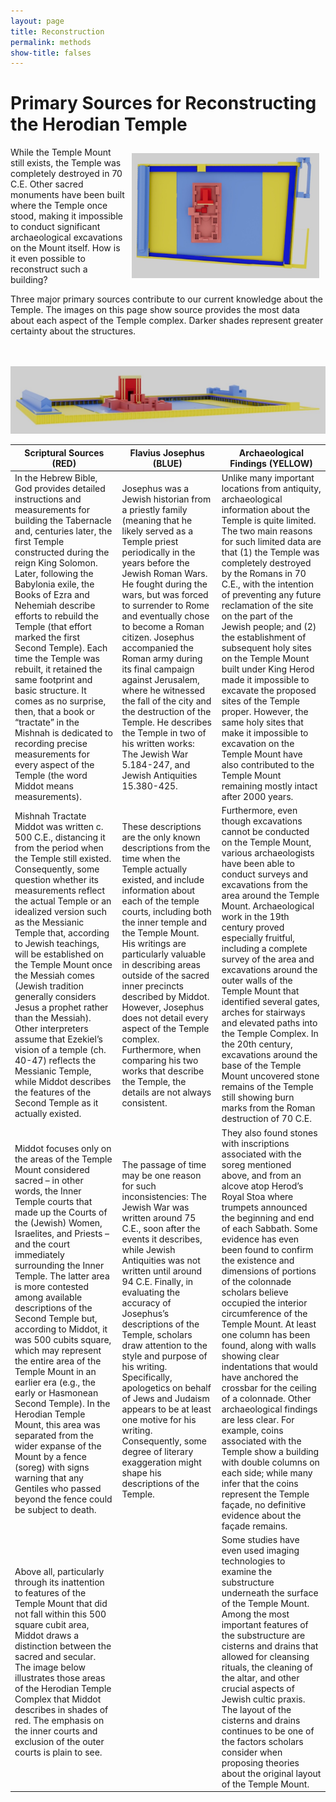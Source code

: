 ```yaml
---
layout: page
title: Reconstruction
permalink: methods
show-title: falses
---
```

# Primary Sources for Reconstructing the Herodian Temple

<img align="right" width="300" height="200" style="margin: 10px !important" src="assets/img/colorcoded2.jpg">
While the Temple Mount still exists, the Temple was completely destroyed in 70 C.E. Other sacred monuments have been built where the Temple once stood, making it impossible to conduct significant archaeological excavations on the Mount itself. How is it even possible to reconstruct such a building? 

Three major primary sources contribute to our current knowledge about the Temple. The images on this page show source provides the most data about each aspect of the Temple complex. Darker shades represent greater certainty about the structures.<br><br><br>


<p  align="center"><img src="assets/img/colorcoded.jpg"></p>

| Scriptural Sources (RED) | Flavius Josephus (BLUE) | Archaeological Findings (YELLOW) |
| --------------- | --------------- | --------------- |
| In the Hebrew Bible, God provides detailed instructions and measurements for building the Tabernacle and, centuries later, the first Temple constructed during the reign King Solomon. Later, following the Babylonia exile, the Books of Ezra and Nehemiah describe efforts to rebuild the Temple (that effort marked the first Second Temple). Each time the Temple was rebuilt, it retained the same footprint and basic structure. It comes as no surprise, then, that a book or “tractate” in the Mishnah is dedicated to recording precise measurements for every aspect of the Temple (the word Middot means measurements).  | Josephus was a Jewish historian from a priestly family (meaning that he likely served as a Temple priest periodically in the years before the Jewish Roman Wars. He fought during the wars, but was forced to surrender to Rome and eventually chose to become a Roman citizen. Josephus accompanied the Roman army during its final campaign against Jerusalem, where he witnessed the fall of the city and the destruction of the Temple. He describes the Temple in two of his written works:  The Jewish War 5.184-247, and Jewish Antiquities 15.380-425. | Unlike many important locations from antiquity, archaeological information about the Temple is quite limited. The two main reasons for such limited data are that (1) the Temple was completely destroyed by the Romans in 70 C.E., with the intention of preventing any future reclamation of the site on the part of the Jewish people; and (2) the establishment of subsequent holy sites on the Temple Mount built under King Herod made it impossible to excavate the proposed sites of the Temple proper. However, the same holy sites that make it impossible to excavation on the Temple Mount have also contributed to the Temple Mount remaining mostly intact after 2000 years.  |
| Mishnah Tractate Middot was written c. 500 C.E., distancing it from the period when the Temple still existed. Consequently, some question whether its measurements reflect the actual Temple or an idealized version such as the Messianic Temple that, according to Jewish teachings, will be established on the Temple Mount once the Messiah comes (Jewish tradition generally considers Jesus a prophet rather than the Messiah). Other interpreters assume that Ezekiel’s vision of a temple (ch. 40-47) reflects the Messianic Temple, while Middot describes the features of the Second Temple as it actually existed.  | These descriptions are the only known descriptions from the time when the Temple actually existed, and include information about each of the temple courts, including both the inner temple and the Temple Mount. His writings are particularly valuable in describing areas outside of the sacred inner precincts described by Middot. However, Josephus does not detail every aspect of the Temple complex. Furthermore, when comparing his two works that describe the Temple, the details are not always consistent.  | Furthermore, even though excavations cannot be conducted on the Temple Mount, various archaeologists have been able to conduct surveys and excavations from the area around the Temple Mount. Archaeological work in the 19th century  proved especially fruitful, including a complete survey of the area and excavations around the outer walls of the Temple Mount that identified several gates, arches for stairways and elevated paths into the Temple Complex. In the 20th century, excavations around the base of the Temple Mount uncovered stone remains of the Temple still showing burn marks from the Roman destruction of 70 C.E. |
| Middot focuses only on the areas of the Temple Mount considered sacred – in other words, the Inner Temple courts that made up the Courts of the (Jewish) Women, Israelites, and Priests – and the court immediately surrounding the Inner Temple. The latter area is more contested among available descriptions of the Second Temple but, according to Middot, it was 500 cubits square, which may represent the entire area of the Temple Mount in an earlier era (e.g., the early or Hasmonean Second Temple). In the Herodian Temple Mount, this area was separated from the wider expanse of the Mount by a fence (soreg) with signs warning that any Gentiles who passed beyond the fence could be subject to death. | The passage of time may be one reason for such inconsistencies: The Jewish War was written around 75 C.E., soon after the events it describes, while Jewish Antiquities was not written until around 94 C.E. Finally, in evaluating the accuracy of Josephus’s descriptions of the Temple, scholars draw attention to the style and purpose of his writing. Specifically, apologetics on behalf of Jews and Judaism appears to be at least one motive for his writing. Consequently, some degree of literary exaggeration might shape his descriptions of the Temple. | They also found stones with inscriptions associated with the soreg mentioned above, and from an alcove atop Herod’s Royal Stoa where trumpets announced the beginning and end of each Sabbath. Some evidence has even been found to confirm the existence and dimensions of portions of the colonnade scholars believe occupied the interior circumference of the Temple Mount. At least one column has been found, along with walls showing clear indentations that would have anchored the crossbar for the ceiling of a colonnade. Other archaeological findings are less clear. For example, coins associated with the Temple show a building with double columns on each side; while many infer that the coins represent the Temple façade, no definitive evidence about the façade remains.  |
| Above all, particularly through its inattention to features of the Temple Mount that did not fall within this 500 square cubit area, Middot draws a distinction between the sacred and secular. The image below illustrates those areas of the Herodian Temple Complex that Middot describes in shades of red. The emphasis on the inner courts and exclusion of the outer courts is plain to see.  | | Some studies have even used imaging technologies to examine the substructure underneath the surface of the Temple Mount. Among the most important features of the substructure are cisterns and drains that allowed for cleansing rituals, the cleaning of the altar, and other crucial aspects of Jewish cultic praxis. The layout of the cisterns and drains continues to be one of the factors scholars consider when proposing theories about the original layout of the Temple Mount. |


